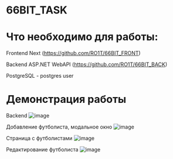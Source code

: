 # 66BIT_TASK
 
# Что необходимо для работы:
Frontend Next (https://github.com/RO1T/66BIT_FRONT)

Backend ASP.NET WebAPI (https://github.com/RO1T/66BIT_BACK)

PostgreSQL - postgres user

# Демонстрация работы
Backend
![image](https://github.com/RO1T/66BIT_BACK/assets/104246248/c6b194ef-fa43-445b-a508-9572278ff02a)

Добавление футболиста, модальное окно
![image](https://github.com/RO1T/66BIT_BACK/assets/104246248/357f5561-0447-4873-abcf-12b2e02c7a61)

Страница с футболистами
![image](https://github.com/RO1T/66BIT_BACK/assets/104246248/0365bbc2-d62f-4443-a2fb-0be6f2feb755)

Редактирование футболиста
![image](https://github.com/RO1T/66BIT_BACK/assets/104246248/f5c6f0c7-d6cc-4b62-b3e4-bb7b4317b525)
